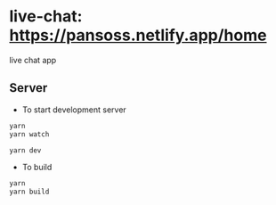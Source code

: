 # live-chat: https://pansoss.netlify.app/home

live chat app

## Server

-   To start development server

```bash
yarn
yarn watch
```

```bash
yarn dev
```

-   To build

```bash
yarn
yarn build
```
